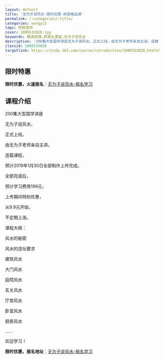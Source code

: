 ```yaml
---
layout: default
title: '无为子说风水-限时优惠-网易精品课'
permalink: /:categories/:title/
categories: wangyi2
tags: 网易提供
cover: 1006533028.jpg
keywords: 精选网课,网易云课堂,无为子说风水
description: '200集大型国学讲座无为子说风水，正式上线，由无为子老师亲自主讲。连载课程，预计2019年1月30日全部制作上传完成。全'
classid: 1006533028
targetlink: https://study.163.com/course/introduction/1006533028.htm?share=1&shareId=1025206652&utm_campaign=share&utm_medium=iphoneShare&utm_source=&utm_u=1025206652
---
```


## 限时特惠

**限时优惠，火速报名**：[无为子说风水-报名学习](https://study.163.com/course/introduction/1006533028.htm?share=1&shareId=1025206652&utm_campaign=share&utm_medium=iphoneShare&utm_source=&utm_u=1025206652)

## 课程介绍

200集大型国学讲座

无为子说风水，

正式上线，

由无为子老师亲自主讲。

连载课程，

预计2019年1月30日全部制作上传完成。

全部完成后，

预计学习费用199元，

上传期间特别优惠，

从9.9元开始，

不定期上涨。



课程大纲：

风水的秘密

风水的选址要求

建筑风水

大门风水

庭院风水

玄关风水

厅堂风水

卧室风水

厨房风水

......

欢迎学习！

**限时优惠，报名地址**：[无为子说风水-报名学习](https://study.163.com/course/introduction/1006533028.htm?share=1&shareId=1025206652&utm_campaign=share&utm_medium=iphoneShare&utm_source=&utm_u=1025206652)

